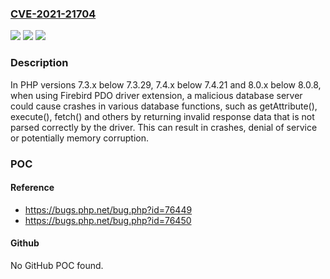 ### [CVE-2021-21704](https://cve.mitre.org/cgi-bin/cvename.cgi?name=CVE-2021-21704)
![](https://img.shields.io/static/v1?label=Product&message=PHP&color=blue)
![](https://img.shields.io/static/v1?label=Version&message=7.3.x%3C%207.3.29%20&color=brighgreen)
![](https://img.shields.io/static/v1?label=Vulnerability&message=CWE-190%20Integer%20Overflow%20or%20Wraparound&color=brighgreen)

### Description

In PHP versions 7.3.x below 7.3.29, 7.4.x below 7.4.21 and 8.0.x below 8.0.8, when using Firebird PDO driver extension, a malicious database server could cause crashes in various database functions, such as getAttribute(), execute(), fetch() and others by returning invalid response data that is not parsed correctly by the driver. This can result in crashes, denial of service or potentially memory corruption.

### POC

#### Reference
- https://bugs.php.net/bug.php?id=76449
- https://bugs.php.net/bug.php?id=76450

#### Github
No GitHub POC found.

